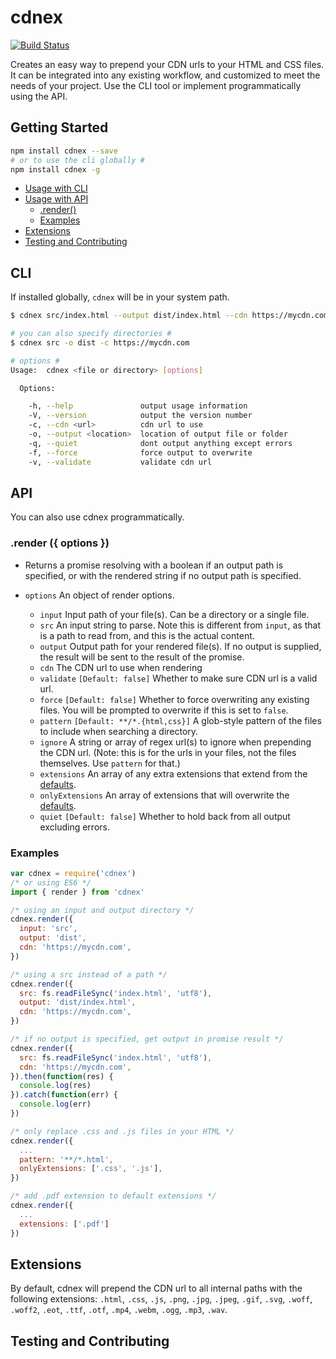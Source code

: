 # cdnex
[![Build Status](https://travis-ci.org/jsonmaur/cdnex.svg?branch=master)](https://travis-ci.org/jsonmaur/cdnex)

Creates an easy way to prepend your CDN urls to your HTML and CSS files. It can be integrated into any existing workflow, and customized to meet the needs of your project. Use the CLI tool or implement programmatically using the API.

## Getting Started
```bash
npm install cdnex --save
# or to use the cli globally #
npm install cdnex -g
```

- [Usage with CLI](#cli)
- [Usage with API](#api)
  - [.render()](#api-render)
  - [Examples](#api-examples)
- [Extensions](#extensions)
- [Testing and Contributing](#help)

<a name="cli"></a>
## CLI

If installed globally, `cdnex` will be in your system path.

```bash
$ cdnex src/index.html --output dist/index.html --cdn https://mycdn.com

# you can also specify directories #
$ cdnex src -o dist -c https://mycdn.com

# options #
Usage:  cdnex <file or directory> [options]

  Options:

    -h, --help               output usage information
    -V, --version            output the version number
    -c, --cdn <url>          cdn url to use
    -o, --output <location>  location of output file or folder
    -q, --quiet              dont output anything except errors
    -f, --force              force output to overwrite
    -v, --validate           validate cdn url
```

<a name="api"></a>
## API

You can also use cdnex programmatically.

<a name="api-render"></a>
### .render ({ options })

- Returns a promise resolving with a boolean if an output path is specified, or with the rendered string if no output path is specified.

- `options` An object of render options.
  - `input` Input path of your file(s). Can be a directory or a single file.
  - `src` An input string to parse. Note this is different from `input`, as that is a path to read from, and this is the actual content.
  - `output` Output path for your rendered file(s). If no output is supplied, the result will be sent to the result of the promise.
  - `cdn` The CDN url to use when rendering
  - `validate` `[Default: false]` Whether to make sure CDN url is a valid url.
  - `force` `[Default: false]` Whether to force overwriting any existing files. You will be prompted to overwrite if this is set to `false`.
  - `pattern` `[Default: **/*.{html,css}]` A glob-style pattern of the files to include when searching a directory.
  - `ignore` A string or array of regex url(s) to ignore when prepending the CDN url. (Note: this is for the urls in your files, not the files themselves. Use `pattern` for that.)
  - `extensions` An array of any extra extensions that extend from the [defaults](#extensions).
  - `onlyExtensions` An array of extensions that will overwrite the [defaults](#extensions).
  - `quiet` `[Default: false]` Whether to hold back from all output excluding errors.

<a name="api-examples"></a>
### Examples

```javascript
var cdnex = require('cdnex')
/* or using ES6 */
import { render } from 'cdnex'

/* using an input and output directory */
cdnex.render({
  input: 'src',
  output: 'dist',
  cdn: 'https://mycdn.com',
})

/* using a src instead of a path */
cdnex.render({
  src: fs.readFileSync('index.html', 'utf8'),
  output: 'dist/index.html',
  cdn: 'https://mycdn.com',
})

/* if no output is specified, get output in promise result */
cdnex.render({
  src: fs.readFileSync('index.html', 'utf8'),
  cdn: 'https://mycdn.com',
}).then(function(res) {
  console.log(res)
}).catch(function(err) {
  console.log(err)
})

/* only replace .css and .js files in your HTML */
cdnex.render({
  ...
  pattern: '**/*.html',
  onlyExtensions: ['.css', '.js'],
})

/* add .pdf extension to default extensions */
cdnex.render({
  ...
  extensions: ['.pdf']
})
```

<a name="extensions"></a>
## Extensions

By default, cdnex will prepend the CDN url to all internal paths with the following extensions: `.html`, `.css`, `.js`, `.png`, `.jpg`, `.jpeg`, `.gif`, `.svg`, `.woff`, `.woff2`, `.eot`, `.ttf`, `.otf`, `.mp4`, `.webm`, `.ogg`, `.mp3`, `.wav`.

<a name="help"></a>
## Testing and Contributing
